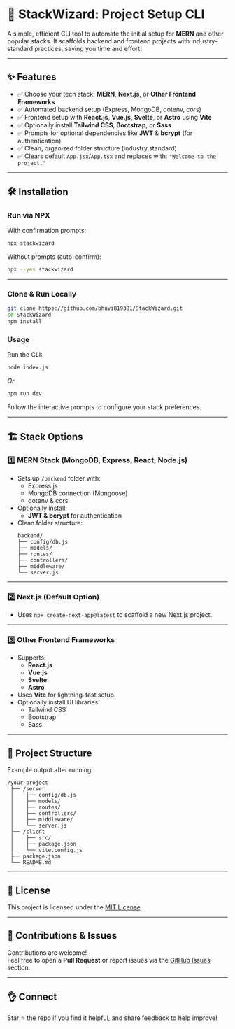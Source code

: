 # 🚀 StackWizard: Project Setup CLI

A simple, efficient CLI tool to automate the initial setup for **MERN** and other popular stacks. It scaffolds backend and frontend projects with industry-standard practices, saving you time and effort!

---

## ✨ Features

- ✅ Choose your tech stack: **MERN**, **Next.js**, or **Other Frontend Frameworks**
- ✅ Automated backend setup (Express, MongoDB, dotenv, cors)
- ✅ Frontend setup with **React.js**, **Vue.js**, **Svelte**, or **Astro** using **Vite**
- ✅ Optionally install **Tailwind CSS**, **Bootstrap**, or **Sass**
- ✅ Prompts for optional dependencies like **JWT** & **bcrypt** (for authentication)
- ✅ Clean, organized folder structure (industry standard)
- ✅ Clears default `App.jsx`/`App.tsx` and replaces with: `"Welcome to the project."`

---

## 🛠 Installation

### Run via NPX

With confirmation prompts:

```bash
npx stackwizard
```

Without prompts (auto-confirm):

```bash
npx --yes stackwizard
```

---

### Clone & Run Locally

```bash
git clone https://github.com/bhuvi819381/StackWizard.git
cd StackWizard
npm install
```

### Usage

Run the CLI:

```bash
node index.js
```

_Or_

```bash
npm run dev
```

Follow the interactive prompts to configure your stack preferences.

---

## 🏗 Stack Options

### 1️⃣ MERN Stack (MongoDB, Express, React, Node.js)

- Sets up `/backend` folder with:
  - Express.js
  - MongoDB connection (Mongoose)
  - dotenv & cors
- Optionally install:
  - **JWT & bcrypt** for authentication
- Clean folder structure:
  ```
  backend/
  ├── config/db.js
  ├── models/
  ├── routes/
  ├── controllers/
  ├── middleware/
  └── server.js
  ```

---

### 2️⃣ Next.js (Default Option)

- Uses `npx create-next-app@latest` to scaffold a new Next.js project.

---

### 3️⃣ Other Frontend Frameworks

- Supports:
  - **React.js**
  - **Vue.js**
  - **Svelte**
  - **Astro**
- Uses **Vite** for lightning-fast setup.
- Optionally install UI libraries:
  - Tailwind CSS
  - Bootstrap
  - Sass

---

## 📂 Project Structure

Example output after running:

```
/your-project
 ├── /server
 │    ├── config/db.js
 │    ├── models/
 │    ├── routes/
 │    ├── controllers/
 │    ├── middleware/
 │    └── server.js
 ├── /client
 │    ├── src/
 │    ├── package.json
 │    └── vite.config.js
 ├── package.json
 └── README.md
```

---

## 📝 License

This project is licensed under the [MIT License](LICENSE).

---

## 🚀 Contributions & Issues

Contributions are welcome!  
Feel free to open a **Pull Request** or report issues via the [GitHub Issues](https://github.com/bhuvi819381/StackWizard/issues) section.

---

## 👌 Connect

Star ⭐ the repo if you find it helpful, and share feedback to help improve!
